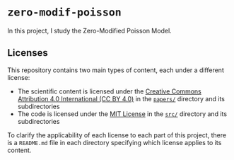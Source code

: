 # `zero-modif-poisson`

In this project, I study the Zero-Modified Poisson Model.



## Licenses

This repository contains two main types of content, each under a different license:

- The scientific content is licensed under the 
    [Creative Commons Attribution 4.0 International (CC BY 4.0)](CC-BY.txt) 
    in the [`papers/`](papers/) directory and its subdirectories
- The code is licensed under the 
    [MIT License](MIT.txt) 
    in the [`src/`](src/) directory and its subdirectories

To clarify the applicability of each license to each part of this project, there is a 
`README.md` file in each directory specifying which license applies to its content.
